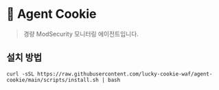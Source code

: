 # 🍪 Agent Cookie

> 경량 ModSecurity 모니터링 에이전트입니다.
## 설치 방법
```
curl -sSL https://raw.githubusercontent.com/lucky-cookie-waf/agent-cookie/main/scripts/install.sh | bash
```